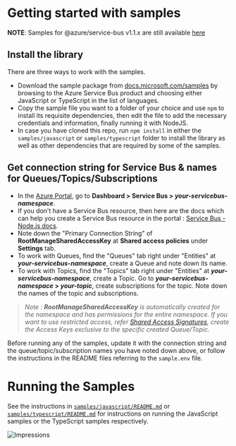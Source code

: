 # Getting started with samples

**NOTE**: Samples for @azure/service-bus v1.1.x are still available [here](https://github.com/Azure/azure-sdk-for-js/tree/%40azure/service-bus_1.1.5/sdk/servicebus/service-bus/samples)

## Install the library

There are three ways to work with the samples.

- Download the sample package from [docs.microsoft.com/samples](https://docs.microsoft.com/samples) by browsing to the Azure Service Bus product and choosing either JavaScript or TypeScript in the list of languages.
- Copy the sample file you want to a folder of your choice and use `npm` to install its requisite dependencies, then edit the file to add the necessary credentials and information, finally running it with NodeJS.
- In case you have cloned this repo, run `npm install` in either the `samples/javascript` or `samples/typescript` folder to install the library as well as other dependencies that are required by some of the samples.

## Get connection string for Service Bus & names for Queues/Topics/Subscriptions

- In the [Azure Portal](https://portal.azure.com), go to **Dashboard > Service Bus > _your-servicebus-namespace_**.
- If you don't have a Service Bus resource, then here are the docs which can help you create a Service Bus resource in the portal : [Service Bus - Node.js docs](https://docs.microsoft.com/en-us/azure/service-bus-messaging/service-bus-nodejs-how-to-use-queues).
- Note down the "Primary Connection String" of **RootManageSharedAccessKey** at **Shared access policies** under **Settings** tab.
- To work with Queues, find the "Queues" tab right under "Entities" at **_your-servicebus-namespace_**, create a Queue and note down its name.
- To work with Topics, find the "Topics" tab right under "Entities" at **_your-servicebus-namespace_**, create a Topic. Go to **_your-servicebus-namespace_ > _your-topic_**, create subscriptions for the topic. Note down the names of the topic and subscriptions.

> _Note : **RootManageSharedAccessKey** is automatically created for the namespace and has permissions for the entire namespace. If you want to use restricted access, refer [Shared Access Signatures](https://docs.microsoft.com/en-us/azure/service-bus-messaging/service-bus-sas), create the Access Keys exclusive to the specific created Queue/Topic._

Before running any of the samples, update it with the connection string and the queue/topic/subscription names you have noted down above, or follow the instructions in the README files referring to the `sample.env` file.

# Running the Samples

See the instructions in [`samples/javascript/README.md`](https://github.com/Azure/azure-sdk-for-js/tree/master/sdk/servicebus/service-bus/samples/javascript/) or [`samples/typescript/README.md`](https://github.com/Azure/azure-sdk-for-js/tree/master/sdk/servicebus/service-bus/samples/typescript/) for instructions on running the JavaScript samples or the TypeScript samples respectively.

![Impressions](https://azure-sdk-impressions.azurewebsites.net/api/impressions/azure-sdk-for-js%2Fsdk%2Fservicebus%2Fservice-bus%2Fsamples%2FREADME.png)
